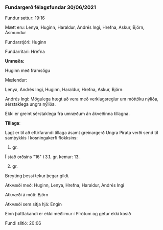 ### Fundargerð félagsfundar 30/06/2021

Fundur settur: 19:16

Mætt eru: Lenya, Huginn, Haraldur, Andrés Ingi, Hrefna, Askur, Björn, Ásmundur

Fundarstjóri: Huginn

Fundarritari: Hrefna

**Umræða:**

Huginn með framsögu

Mælendur:

Lenya, Andrés Ingi, Huginn, Haraldur, Hrefna, Askur, Björn

Andrés Ingi: Mögulega hægt að vera með verklagsreglur um móttöku nýliða, sérstaklega
ungra nýliða.

Ekki er greint sérstaklega frá umræðum án ákveðinna tillagna.

**Tillaga:**

Lagt er til að eftirfarandi tillaga ásamt greinargerð Ungra Pírata verði send til samþykkis í
kosningakerfi flokksins:

1. gr.

Í stað orðsins "16" í 3.1. gr. kemur: 13.

2. gr.

Breyting þessi tekur þegar gildi.

Atkvæði með: Huginn, Lenya, Hrefna, Haraldur, Andrés Ingi

Atkvæði á móti: Björn

Atkvæði sem sitja hjá: Engin

Einn þátttakandi er ekki meðlimur í Pírötum og getur ekki kosið

Fundi slitið: 20:06

